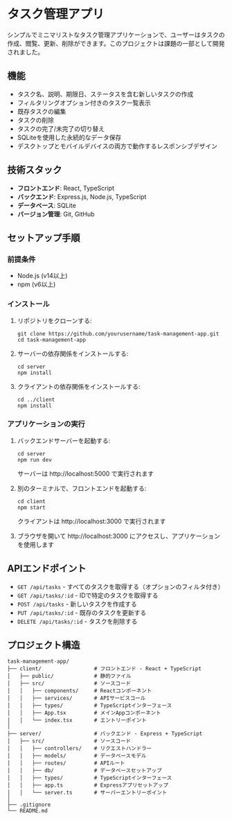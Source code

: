 # タスク管理アプリ

シンプルでミニマリストなタスク管理アプリケーションで、ユーザーはタスクの作成、閲覧、更新、削除ができます。このプロジェクトは課題の一部として開発されました。

## 機能

- タスク名、説明、期限日、ステータスを含む新しいタスクの作成
- フィルタリングオプション付きのタスク一覧表示
- 既存タスクの編集
- タスクの削除
- タスクの完了/未完了の切り替え
- SQLiteを使用した永続的なデータ保存
- デスクトップとモバイルデバイスの両方で動作するレスポンシブデザイン

## 技術スタック

- **フロントエンド**: React, TypeScript
- **バックエンド**: Express.js, Node.js, TypeScript
- **データベース**: SQLite
- **バージョン管理**: Git, GitHub

## セットアップ手順

### 前提条件

- Node.js (v14以上)
- npm (v6以上)

### インストール

1. リポジトリをクローンする:
   ```
   git clone https://github.com/yourusername/task-management-app.git
   cd task-management-app
   ```

2. サーバーの依存関係をインストールする:
   ```
   cd server
   npm install
   ```

3. クライアントの依存関係をインストールする:
   ```
   cd ../client
   npm install
   ```

### アプリケーションの実行

1. バックエンドサーバーを起動する:
   ```
   cd server
   npm run dev
   ```
   サーバーは http://localhost:5000 で実行されます

2. 別のターミナルで、フロントエンドを起動する:
   ```
   cd client
   npm start
   ```
   クライアントは http://localhost:3000 で実行されます

3. ブラウザを開いて http://localhost:3000 にアクセスし、アプリケーションを使用します

## APIエンドポイント

- `GET /api/tasks` - すべてのタスクを取得する（オプションのフィルタ付き）
- `GET /api/tasks/:id` - IDで特定のタスクを取得する
- `POST /api/tasks` - 新しいタスクを作成する
- `PUT /api/tasks/:id` - 既存のタスクを更新する
- `DELETE /api/tasks/:id` - タスクを削除する

## プロジェクト構造

```
task-management-app/
├── client/                 # フロントエンド - React + TypeScript
│   ├── public/             # 静的ファイル
│   ├── src/                # ソースコード
│   │   ├── components/     # Reactコンポーネント
│   │   ├── services/       # APIサービスコール
│   │   ├── types/          # TypeScriptインターフェース
│   │   ├── App.tsx         # メインAppコンポーネント
│   │   └── index.tsx       # エントリーポイント
│
├── server/                 # バックエンド - Express + TypeScript
│   ├── src/                # ソースコード
│   │   ├── controllers/    # リクエストハンドラー
│   │   ├── models/         # データベースモデル
│   │   ├── routes/         # APIルート
│   │   ├── db/             # データベースセットアップ
│   │   ├── types/          # TypeScriptインターフェース
│   │   ├── app.ts          # Expressアプリセットアップ
│   │   └── server.ts       # サーバーエントリーポイント
│
├── .gitignore
└── README.md
```
